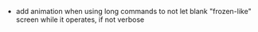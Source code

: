 - add animation when using long commands to not let blank "frozen-like" screen while it operates, if not verbose